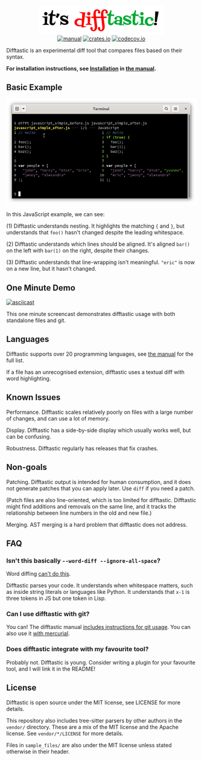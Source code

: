 <p align="center">
  <a href="#readme"><img src="img/logo.png" alt="it's difftastic!"/></a>
  <br>
  <a href="http://difftastic.wilfred.me.uk/"><img src="https://img.shields.io/badge/manual-mdBook-brightgreen?style=flat-square" alt="manual"></a>
  <a href="https://crates.io/crates/difftastic"><img src="https://img.shields.io/crates/v/difftastic.svg?style=flat-square" alt="crates.io"></a>
  <a href="https://codecov.io/gh/Wilfred/difftastic"><img src="https://img.shields.io/codecov/c/github/Wilfred/difftastic?style=flat-square&token=dZzAZtQT2S" alt="codecov.io"></a>
</p>

Difftastic is an experimental diff tool that compares files based on
their syntax.

**For installation instructions, see
[Installation](https://difftastic.wilfred.me.uk/installation.html) in
[the manual](http://difftastic.wilfred.me.uk/).**

## Basic Example

![Screenshot of difftastic and JS](img/js.png)

In this JavaScript example, we can see:

(1) Difftastic understands nesting. It highlights the matching `{` and
`}`, but understands that `foo()` hasn't changed despite the leading
whitespace.

(2) Difftastic understands which lines should be aligned. It's aligned
`bar()` on the left with `bar(1)` on the right, despite their changes.

(3) Difftastic understands that line-wrapping isn't
meaningful. `"eric"` is now on a new line, but it hasn't changed.

## One Minute Demo

[![asciicast](https://asciinema.org/a/480875.svg)](https://asciinema.org/a/480875)

This one minute screencast demonstrates difftastic usage with both
standalone files and git.

## Languages

Difftastic supports over 20 programming languages, see [the
manual](https://difftastic.wilfred.me.uk/) for the full list.

If a file has an unrecognised extension, difftastic uses a
textual diff with word highlighting.

## Known Issues

Performance. Difftastic scales relatively poorly on files with a large
number of changes, and can use a lot of memory.

Display. Difftastic has a side-by-side display which usually works well, but can
be confusing.

Robustness. Difftastic regularly has releases that fix crashes.

## Non-goals

Patching. Difftastic output is intended for human consumption, and it
does not generate patches that you can apply later. Use `diff` if you
need a patch.

(Patch files are also line-oriented, which is too limited for
difftastic. Difftastic might find additions and removals on the same
line, and it tracks the relationship between line numbers in the old
and new file.)

Merging. AST merging is a hard problem that difftastic does not
address.

## FAQ

### Isn't this basically `--word-diff --ignore-all-space`?

Word diffing [can't do
this](https://twitter.com/_wilfredh/status/1510139929971421191/photo/1).

Difftastic parses your code. It understands when whitespace matters,
such as inside string literals or languages like Python. It understands
that `x-1` is three tokens in JS but one token in Lisp.

### Can I use difftastic with git?

You can! The difftastic manual [includes instructions for git
usage](https://difftastic.wilfred.me.uk/git.html). You can also use it
[with mercurial](https://difftastic.wilfred.me.uk/mercurial.html).

### Does difftastic integrate with my favourite tool?

Probably not. Difftastic is young. Consider writing a plugin for your
favourite tool, and I will link it in the README!

## License

Difftastic is open source under the MIT license, see LICENSE for more
details.

This repository also includes tree-sitter parsers by other authors in
the `vendor/` directory. These are a mix of the MIT license and the
Apache license. See `vendor/*/LICENSE` for more details.

Files in `sample_files/` are also under the MIT license unless stated
otherwise in their header.
